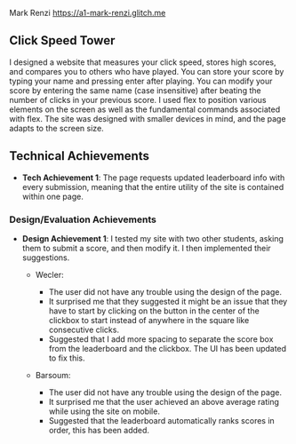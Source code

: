 Mark Renzi
https://a1-mark-renzi.glitch.me


## Click Speed Tower
I designed a website that measures your click speed, stores high scores, and compares you to others who have played. You can store your score by typing your name and pressing enter after playing.  You can modify your score by entering the same name (case insensitive) after beating the number of clicks in your previous score.
I used flex to position various elements on the screen as well as the fundamental commands associated with flex. The site was designed with smaller devices in mind, and the page adapts to the screen size.

## Technical Achievements
- **Tech Achievement 1**: The page requests updated leaderboard info with every submission, meaning that the entire utility of the site is contained within one page. 

### Design/Evaluation Achievements
- **Design Achievement 1**: I tested my site with two other students, asking them to submit a score, and then modify it. I then implemented their suggestions.
  - Wecler:
    - The user did not have any trouble using the design of the page.
    - It surprised me that they suggested it might be an issue that they have to start by clicking on the button in the center of the clickbox to start instead of anywhere in the square like consecutive clicks.
    - Suggested that I add more spacing to separate the score box from the leaderboard and the clickbox. The UI has been updated to fix this.
    

  - Barsoum:
    - The user did not have any trouble using the design of the page.
    - It surprised me that the user achieved an above average rating while using the site on mobile.
    - Suggested that the leaderboard automatically ranks scores in order, this has been added.